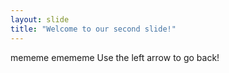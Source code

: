 ```yaml
---
layout: slide
title: "Welcome to our second slide!"
---
```

mememe emememe
Use the left arrow to go back!
